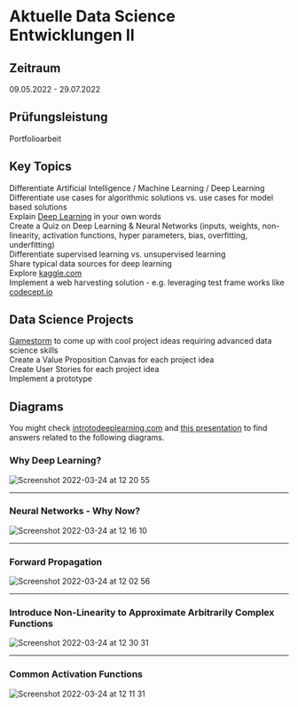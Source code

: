 # Aktuelle Data Science Entwicklungen II

## Zeitraum
09.05.2022 - 29.07.2022

## Prüfungsleistung
Portfolioarbeit

## Key Topics 
Differentiate Artificial Intelligence / Machine Learning / Deep Learning   
Differentiate use cases for algorithmic solutions vs. use cases for model based solutions   
Explain [Deep Learning](https://www.youtube.com/watch?v=7sB052Pz0sQ) in your own words    
Create a Quiz on Deep Learning & Neural Networks (inputs, weights, non-linearity, activation functions, hyper parameters, bias, overfitting, underfitting)   
Differentiate supervised learning vs. unsupervised learning  
Share typical data sources for deep learning     
Explore [kaggle.com](https://www.kaggle.com/)   
Implement a web harvesting solution - e.g. leveraging test frame works like [codecept.io](https://codecept.io/)   


## Data Science Projects
[Gamestorm](https://gamestorming.com/) to come up with cool project ideas requiring advanced data science skills   
Create a Value Proposition Canvas for each project idea   
Create User Stories for each project idea     
Implement a prototype  

## Diagrams
You might check [introtodeeplearning.com](http://introtodeeplearning.com/) and [this presentation](https://www.youtube.com/watch?v=7sB052Pz0sQ) to find answers related to the following diagrams.

### Why Deep Learning?  
![Screenshot 2022-03-24 at 12 20 55](https://user-images.githubusercontent.com/43786652/159905941-2cce611d-deaa-4634-b74e-7702d5bbbe96.png)

--- 

### Neural Networks - Why Now?
![Screenshot 2022-03-24 at 12 16 10](https://user-images.githubusercontent.com/43786652/159905489-4657bafe-7514-49cc-b309-3022bc42a7d7.png)

--- 

### Forward Propagation
![Screenshot 2022-03-24 at 12 02 56](https://user-images.githubusercontent.com/43786652/159904098-259cb379-0f0a-487c-afa0-87f4e8c383f8.png)

--- 

### Introduce Non-Linearity to Approximate Arbitrarily Complex Functions
![Screenshot 2022-03-24 at 12 30 31](https://user-images.githubusercontent.com/43786652/159907416-1d22a0fb-0ee2-4c93-a427-a6a65b7d3456.png)

--- 

### Common Activation Functions
![Screenshot 2022-03-24 at 12 11 31](https://user-images.githubusercontent.com/43786652/159904375-a20670e8-9234-4bf9-a48f-92c75ef3f9ff.png)

